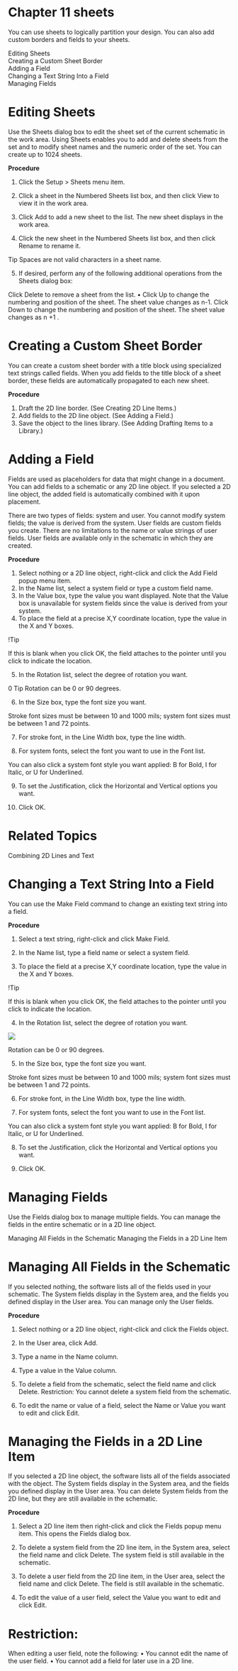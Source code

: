 # Chapter 11 sheets

You can use sheets to logically partition your design. You can also add custom borders and fields to your sheets.  

Editing Sheets   
Creating a Custom Sheet Border   
Adding a Field   
Changing a Text String Into a Field   
Managing Fields  

# Editing Sheets  

Use the Sheets dialog box to edit the sheet set of the current schematic in the work area. Using Sheets enables you to add and delete sheets from the set and to modify sheet names and the numeric order of the set. You can create up to 1024 sheets.  

**Procedure** 

1. Click the Setup $>$ Sheets menu item.   
2. Click a sheet in the Numbered Sheets list box, and then click View to view it in the work area.   
3. Click Add to add a new sheet to the list. The new sheet displays in the work area.  

4. Click the new sheet in the Numbered Sheets list box, and then click Rename to rename it.  

Tip Spaces are not valid characters in a sheet name.  

5. If desired, perform any of the following additional operations from the Sheets dialog box:  

Click Delete to remove a sheet from the list. • Click Up to change the numbering and position of the sheet. The sheet value changes as n-1. Click Down to change the numbering and position of the sheet. The sheet value changes as n $+1$ .  

# Creating a Custom Sheet Border  

You can create a custom sheet border with a title block using specialized text strings called fields. When you add fields to the title block of a sheet border, these fields are automatically propagated to each new sheet.  

**Procedure** 

1. Draft the 2D line border. (See Creating 2D Line Items.)   
2. Add fields to the 2D line object. (See Adding a Field.)   
3. Save the object to the lines library. (See Adding Drafting Items to a Library.)  

# Adding a Field  

Fields are used as placeholders for data that might change in a document. You can add fields to a schematic or any 2D line object. If you selected a 2D line object, the added field is automatically combined with it upon placement.  

There are two types of fields: system and user. You cannot modify system fields; the value is derived from the system. User fields are custom fields you create. There are no limitations to the name or value strings of user fields. User fields are available only in the schematic in which they are created.  

**Procedure** 

1. Select nothing or a 2D line object, right-click and click the Add Field popup menu item.   
2. In the Name list, select a system field or type a custom field name.   
3. In the Value box, type the value you want displayed. Note that the Value box is unavailable for system fields since the value is derived from your system.   
4. To place the field at a precise X,Y coordinate location, type the value in the X and Y boxes.  

!Tip  

If this is blank when you click OK, the field attaches to the pointer until you click to indicate the location.  

5. In the Rotation list, select the degree of rotation you want.  

0 Tip Rotation can be 0 or 90 degrees.  

6. In the Size box, type the font size you want.  

Stroke font sizes must be between 10 and 1000 mils; system font sizes must be between 1 and 72 points.  

7. For stroke font, in the Line Width box, type the line width.  

8. For system fonts, select the font you want to use in the Font list.  

You can also click a system font style you want applied: B for Bold, I for Italic, or U for Underlined.  

9. To set the Justification, click the Horizontal and Vertical options you want.  

10. Click OK.  

# Related Topics  

Combining 2D Lines and Text  

# Changing a Text String Into a Field  

You can use the Make Field command to change an existing text string into a field.  

**Procedure** 

1. Select a text string, right-click and click Make Field.  

2. In the Name list, type a field name or select a system field.  

3. To place the field at a precise X,Y coordinate location, type the value in the X and Y boxes.  

!Tip  

If this is blank when you click OK, the field attaches to the pointer until you click to indicate the location.  

4. In the Rotation list, select the degree of rotation you want.  

![](/images/8c6f86758be207d59d5d25a3c3e4b059cb322ca8ad8eb47ad30421c48fac9b54.jpg)  

Rotation can be 0 or 90 degrees.  

5. In the Size box, type the font size you want.  

Stroke font sizes must be between 10 and 1000 mils; system font sizes must be between 1 and 72 points.  

6. For stroke font, in the Line Width box, type the line width.  

7. For system fonts, select the font you want to use in the Font list.  

You can also click a system font style you want applied: B for Bold, I for Italic, or U for Underlined.  

8. To set the Justification, click the Horizontal and Vertical options you want.  

9. Click OK.  

# Managing Fields  

Use the Fields dialog box to manage multiple fields. You can manage the fields in the entire schematic or in a 2D line object.  

Managing All Fields in the Schematic Managing the Fields in a 2D Line Item  

# Managing All Fields in the Schematic  

If you selected nothing, the software lists all of the fields used in your schematic. The System fields display in the System area, and the fields you defined display in the User area. You can manage only the User fields.  

**Procedure** 

1. Select nothing or a 2D line object, right-click and click the Fields object.   
2. In the User area, click Add.   
3. Type a name in the Name column.   
4. Type a value in the Value column.   
5. To delete a field from the schematic, select the field name and click Delete. Restriction: You cannot delete a system field from the schematic.  

6. To edit the name or value of a field, select the Name or Value you want to edit and click Edit.  

# Managing the Fields in a 2D Line Item  

If you selected a 2D line object, the software lists all of the fields associated with the object. The System fields display in the System area, and the fields you defined display in the User area. You can delete System fields from the 2D line, but they are still available in the schematic.  

**Procedure** 

1. Select a 2D line item then right-click and click the Fields popup menu item. This opens the Fields dialog box.   
2. To delete a system field from the 2D line item, in the System area, select the field name and click Delete. The system field is still available in the schematic.   
3. To delete a user field from the 2D line item, in the User area, select the field name and click Delete. The field is still available in the schematic.  

4. To edit the value of a user field, select the Value you want to edit and click Edit.  

# Restriction:  

When editing a user field, note the following: • You cannot edit the name of the user field. • You cannot add a field for later use in a 2D line.  

